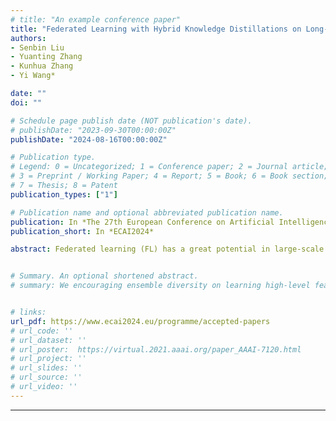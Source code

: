 ```yaml
---
# title: "An example conference paper"
title: "Federated Learning with Hybrid Knowledge Distillations on Long-Tailed Heterogeneous Client Data"
authors:
- Senbin Liu
- Yuanting Zhang
- Kunhua Zhang
- Yi Wang*

date: ""
doi: ""

# Schedule page publish date (NOT publication's date).
# publishDate: "2023-09-30T00:00:00Z"
publishDate: "2024-08-16T00:00:00Z"

# Publication type.
# Legend: 0 = Uncategorized; 1 = Conference paper; 2 = Journal article;
# 3 = Preprint / Working Paper; 4 = Report; 5 = Book; 6 = Book section;
# 7 = Thesis; 8 = Patent
publication_types: ["1"]

# Publication name and optional abbreviated publication name.
publication: In *The 27th European Conference on Artificial Intelligence*
publication_short: In *ECAI2024*

abstract: Federated learning (FL) has a great potential in large-scale machine learning applications by training a global model over distributed client data. However, FL deployed in real-world applications often incur collaboration bias and unstable convergence with inconsistent local predictions, resulting in poor modelling performance on heterogeneous and long-tailed client data distributions. In this paper, we reconsider heterogeneous FL in a two-stage learning paradigm where representation learning and classifier re-training are separated to incorporate different sampling schemes. This allows us to deal with the dilemma of obtaining more generalizable features and fine tuning a biased classifier building on client model aggregations. Specifically, we propose a novel hybrid knowledge distillation scheme, called FedHyb, to facilitate the two-stage learning. From the view of knowledge transfer, we show that FedHyb enables several desirable properties in the global feature space and optimization with fine-tuning, thus achieving better test accuracy and convergence speed, especially with a higher level of data heterogeneity and an increasing number of distributed clients. FedHyb does not require any information exchange between clients preventing privacy leakage, and is more robust under poisoning attacks comparing with other FL methods designed on heterogeneous data.


# Summary. An optional shortened abstract.
# summary: We encouraging ensemble diversity on learning high-level feature representations and gradient dispersion in simultaneous training of deep ensemble networks.


# links:
url_pdf: https://www.ecai2024.eu/programme/accepted-papers
# url_code: ''
# url_dataset: ''
# url_poster:  https://virtual.2021.aaai.org/paper_AAAI-7120.html
# url_project: ''
# url_slides: ''
# url_source: ''
# url_video: ''
---
```

---
